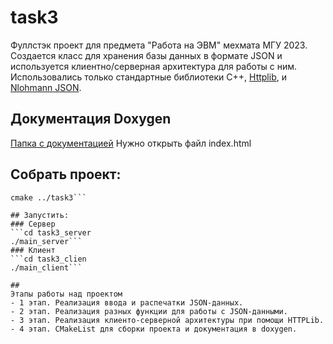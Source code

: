 # task3
Фуллстэк проект для предмета "Работа на ЭВМ" мехмата МГУ 2023.
Создается класс для хранения базы данных в формате JSON и используется клиентно/серверная архитектура для работы с ним. Использовались только стандартные библиотеки С++, [Httplib](https://github.com/yhirose/cpp-httplib), и [Nlohmann JSON](https://github.com/nlohmann/json).
## Документация Doxygen
[Папка с документацией](https://github.com/jakeltree/task3/tree/master/task3/html)
Нужно открыть файл index.html

## Собрать проект:
```cd task3_build
cmake ../task3```

## Запустить:
### Сервер 
```cd task3_server
./main_server```
### Клиент
```cd task3_clien
./main_client```

##
Этапы работы над проектом
- 1 этап. Реализация ввода и распечатки JSON-данных.
- 2 этап. Реализация разных функции для работы c JSON-данными.
- 3 этап. Реализация клиенто-серверной архитектуры при помощи HTTPLib.
- 4 этап. CMakeList для сборки проекта и документация в doxygen. 
